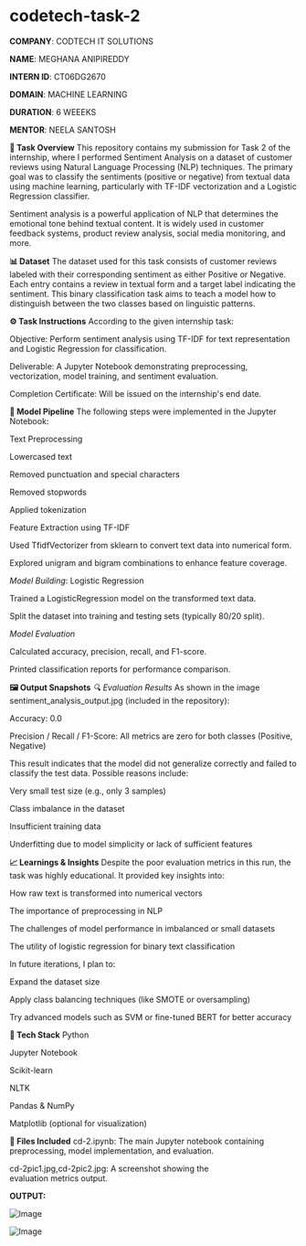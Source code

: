# codetech-task-2

**COMPANY**: CODTECH IT SOLUTIONS

**NAME**: MEGHANA ANIPIREDDY

**INTERN ID**: CT06DG2670

**DOMAIN**: MACHINE LEARNING

**DURATION**: 6 WEEEKS

**MENTOR**: NEELA SANTOSH

**📝 Task Overview**
This repository contains my submission for Task 2 of the internship, where I performed Sentiment Analysis on a dataset of customer reviews using Natural Language Processing (NLP) techniques. The primary goal was to classify the sentiments (positive or negative) from textual data using machine learning, particularly with TF-IDF vectorization and a Logistic Regression classifier.

Sentiment analysis is a powerful application of NLP that determines the emotional tone behind textual content. It is widely used in customer feedback systems, product review analysis, social media monitoring, and more.

**📊 Dataset**
The dataset used for this task consists of customer reviews labeled with their corresponding sentiment as either Positive or Negative.
Each entry contains a review in textual form and a target label indicating the sentiment. This binary classification task aims to teach a model how to distinguish between the two classes based on linguistic patterns.

**⚙ Task Instructions**
According to the given internship task:

Objective: Perform sentiment analysis using TF-IDF for text representation and Logistic Regression for classification.

Deliverable: A Jupyter Notebook demonstrating preprocessing, vectorization, model training, and sentiment evaluation.

Completion Certificate: Will be issued on the internship's end date.

**🔬 Model Pipeline**
The following steps were implemented in the Jupyter Notebook:

Text Preprocessing

Lowercased text

Removed punctuation and special characters

Removed stopwords

Applied tokenization

Feature Extraction using TF-IDF

Used TfidfVectorizer from sklearn to convert text data into numerical form.

Explored unigram and bigram combinations to enhance feature coverage.

_Model Building_: Logistic Regression

Trained a LogisticRegression model on the transformed text data.

Split the dataset into training and testing sets (typically 80/20 split).

_Model Evaluation_

Calculated accuracy, precision, recall, and F1-score.

Printed classification reports for performance comparison.

**🖼 Output Snapshots**
_🔍 Evaluation Results_
As shown in the image sentiment_analysis_output.jpg (included in the repository):

Accuracy: 0.0

Precision / Recall / F1-Score: All metrics are zero for both classes (Positive, Negative)

This result indicates that the model did not generalize correctly and failed to classify the test data. Possible reasons include:

Very small test size (e.g., only 3 samples)

Class imbalance in the dataset

Insufficient training data

Underfitting due to model simplicity or lack of sufficient features

**📈 Learnings & Insights**
Despite the poor evaluation metrics in this run, the task was highly educational. It provided key insights into:

How raw text is transformed into numerical vectors

The importance of preprocessing in NLP

The challenges of model performance in imbalanced or small datasets

The utility of logistic regression for binary text classification

In future iterations, I plan to:

Expand the dataset size

Apply class balancing techniques (like SMOTE or oversampling)

Try advanced models such as SVM or fine-tuned BERT for better accuracy

**🔧 Tech Stack**
Python

Jupyter Notebook

Scikit-learn

NLTK

Pandas & NumPy

Matplotlib (optional for visualization)

**📁 Files Included**
cd-2.ipynb: The main Jupyter notebook containing preprocessing, model implementation, and evaluation.

cd-2pic1.jpg,cd-2pic2.jpg: A screenshot showing the evaluation metrics output.

**OUTPUT:**

![Image](https://github.com/user-attachments/assets/136b5cf2-3ebc-415d-8e22-eabaf5f2d863)

![Image](https://github.com/user-attachments/assets/8d35c786-4f7f-40ed-bc74-e98433002b65)
